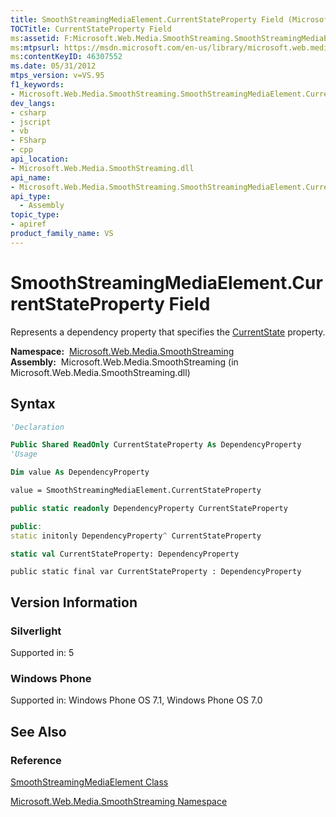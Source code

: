 ```yaml
---
title: SmoothStreamingMediaElement.CurrentStateProperty Field (Microsoft.Web.Media.SmoothStreaming)
TOCTitle: CurrentStateProperty Field
ms:assetid: F:Microsoft.Web.Media.SmoothStreaming.SmoothStreamingMediaElement.CurrentStateProperty
ms:mtpsurl: https://msdn.microsoft.com/en-us/library/microsoft.web.media.smoothstreaming.smoothstreamingmediaelement.currentstateproperty(v=VS.95)
ms:contentKeyID: 46307552
ms.date: 05/31/2012
mtps_version: v=VS.95
f1_keywords:
- Microsoft.Web.Media.SmoothStreaming.SmoothStreamingMediaElement.CurrentStateProperty
dev_langs:
- csharp
- jscript
- vb
- FSharp
- cpp
api_location:
- Microsoft.Web.Media.SmoothStreaming.dll
api_name:
- Microsoft.Web.Media.SmoothStreaming.SmoothStreamingMediaElement.CurrentStateProperty
api_type:
  - Assembly
topic_type:
- apiref
product_family_name: VS
---
```


# SmoothStreamingMediaElement.CurrentStateProperty Field

Represents a dependency property that specifies the [CurrentState](smoothstreamingmediaelement-currentstate-property-microsoft-web-media-smoothstreaming_1.md) property.

**Namespace:**  [Microsoft.Web.Media.SmoothStreaming](microsoft-web-media-smoothstreaming-namespace_1.md)  
**Assembly:**  Microsoft.Web.Media.SmoothStreaming (in Microsoft.Web.Media.SmoothStreaming.dll)

## Syntax

```vb
'Declaration

Public Shared ReadOnly CurrentStateProperty As DependencyProperty
'Usage

Dim value As DependencyProperty

value = SmoothStreamingMediaElement.CurrentStateProperty
```

```csharp
public static readonly DependencyProperty CurrentStateProperty
```

```cpp
public:
static initonly DependencyProperty^ CurrentStateProperty
```

``` fsharp
static val CurrentStateProperty: DependencyProperty
```

```jscript
public static final var CurrentStateProperty : DependencyProperty
```

## Version Information

### Silverlight

Supported in: 5  

### Windows Phone

Supported in: Windows Phone OS 7.1, Windows Phone OS 7.0  

## See Also

### Reference

[SmoothStreamingMediaElement Class](smoothstreamingmediaelement-class-microsoft-web-media-smoothstreaming_1.md)

[Microsoft.Web.Media.SmoothStreaming Namespace](microsoft-web-media-smoothstreaming-namespace_1.md)

